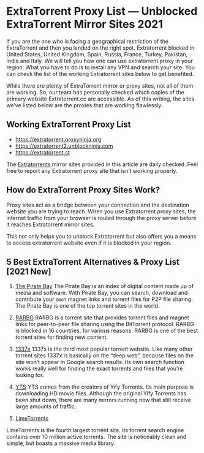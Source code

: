 # ExtraTorrent Proxy List — Unblocked ExtraTorrent Mirror Sites 2021

If you are the one who is facing a geographical restriction of the ExtraTorrent and then you landed on the right spot. Extratorrent blocked in United States, United Kingdom, Spain, Russia, France, Turkey, Pakistan, India and Italy. We will tell you how one can use extratorrent proxy in your region. What you have to do is to install any VPN and search your site. You can check the list of the working Extratorrent sites below to get benefited.

While there are plenty of ExtraTorrent mirror or proxy sites, not all of them are working. So, our team has personally checked which copies of the primary website Extratorrent.cc are accessible. As of this writing, the sites we’ve listed below are the proxies that are working flawlessly.

## Working ExtraTorrent Proxy List

- https://extratorrent.proxyninja.org
- https://extratorrent2.unblockninja.com
- https://extratorrent.st

The <a href="https://www.biztechpost.com/extratorrents-proxy-sites/">Extratorrents </a>mirror sites provided in this article are daily checked. Feel free to report any Extratorrent proxy site that isn’t working properly.


## How do ExtraTorrent Proxy Sites Work?

Proxy sites act as a bridge between your connection and the destination website you are trying to reach. When you use Extratorrent proxy sites, the internet traffic from your browser is routed through the proxy server before it reaches Extratorrent mirror sites.

This not only helps you to unblock Extratorrent but also offers you a means to access extratorrent website even if it is blocked in your region.


## 5 Best ExtraTorrent Alternatives & Proxy List [2021 New]

1. <a href="https://www.biztechpost.com/the-pirate-bay-proxy-and-tpb-mirror-sites/">The Pirate Bay</a>
The Pirate Bay is an index of digital content made up of media and software. With Pirate Bay, you can search, download and contribute your own magnet links and torrent files for P2P file sharing. The Pirate Bay is one of the top torrent sites in the world.

2. <a href="https://www.biztechpost.com/rarbg-proxy-and-mirror-sites-of-2020/">RARBG</a>
RARBG is a torrent site that provides torrent files and magnet links for peer-to-peer file sharing using the BitTorrent protocol. RARBG is blocked in 16 countries, for various reasons. RARBG is one of the best torrent sites for finding new content.

3. <a href="https://www.biztechpost.com/1337x-proxy-mirror-sites-list/">1337x</a>
1337x is the third most popular torrent website. Like many other torrent sites 1337x is basically on the “deep web”, because files on the site won’t appear in Google search results. Its own search function works really well for finding the exact torrents and files that you’re looking for.

4. <a href="https://www.biztechpost.com/yts-proxy-yify-torrent-mirror-sites/">YTS</a>
YTS comes from the creators of Yify Torrents. Its main purpose is downloading HD movie files. Although the original Yify Torrents has been shut down, there are many mirrors running now that still receive large amounts of traffic.

5. <a href="https://www.biztechpost.com/limetorrents-proxy-torrent-mirror-sites/">LimeTorrents</a>

LimeTorrents is the fourth largest torrent site. Its torrent search engine contains over 10 million active torrents. The site is noticeably clean and simple, but boasts a massive media library.
